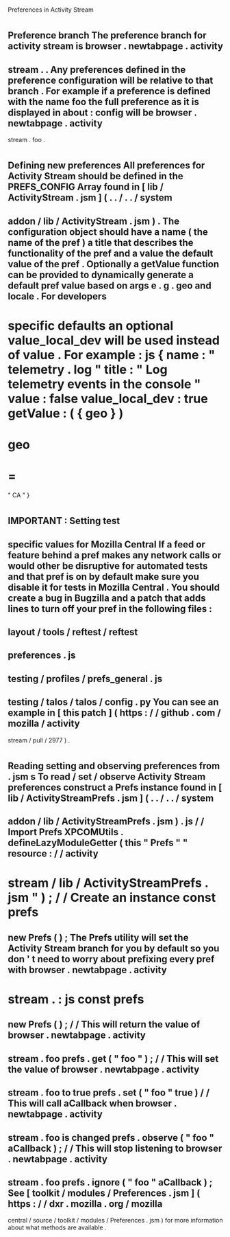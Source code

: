#
Preferences
in
Activity
Stream
#
#
Preference
branch
The
preference
branch
for
activity
stream
is
browser
.
newtabpage
.
activity
-
stream
.
.
Any
preferences
defined
in
the
preference
configuration
will
be
relative
to
that
branch
.
For
example
if
a
preference
is
defined
with
the
name
foo
the
full
preference
as
it
is
displayed
in
about
:
config
will
be
browser
.
newtabpage
.
activity
-
stream
.
foo
.
#
#
Defining
new
preferences
All
preferences
for
Activity
Stream
should
be
defined
in
the
PREFS_CONFIG
Array
found
in
[
lib
/
ActivityStream
.
jsm
]
(
.
.
/
.
.
/
system
-
addon
/
lib
/
ActivityStream
.
jsm
)
.
The
configuration
object
should
have
a
name
(
the
name
of
the
pref
)
a
title
that
describes
the
functionality
of
the
pref
and
a
value
the
default
value
of
the
pref
.
Optionally
a
getValue
function
can
be
provided
to
dynamically
generate
a
default
pref
value
based
on
args
e
.
g
.
geo
and
locale
.
For
developers
-
specific
defaults
an
optional
value_local_dev
will
be
used
instead
of
value
.
For
example
:
js
{
name
:
"
telemetry
.
log
"
title
:
"
Log
telemetry
events
in
the
console
"
value
:
false
value_local_dev
:
true
getValue
:
(
{
geo
}
)
=
>
geo
=
=
=
"
CA
"
}
#
#
#
IMPORTANT
:
Setting
test
-
specific
values
for
Mozilla
Central
If
a
feed
or
feature
behind
a
pref
makes
any
network
calls
or
would
other
be
disruptive
for
automated
tests
and
that
pref
is
on
by
default
make
sure
you
disable
it
for
tests
in
Mozilla
Central
.
You
should
create
a
bug
in
Bugzilla
and
a
patch
that
adds
lines
to
turn
off
your
pref
in
the
following
files
:
-
layout
/
tools
/
reftest
/
reftest
-
preferences
.
js
-
testing
/
profiles
/
prefs_general
.
js
-
testing
/
talos
/
talos
/
config
.
py
You
can
see
an
example
in
[
this
patch
]
(
https
:
/
/
github
.
com
/
mozilla
/
activity
-
stream
/
pull
/
2977
)
.
#
#
Reading
setting
and
observing
preferences
from
.
jsm
s
To
read
/
set
/
observe
Activity
Stream
preferences
construct
a
Prefs
instance
found
in
[
lib
/
ActivityStreamPrefs
.
jsm
]
(
.
.
/
.
.
/
system
-
addon
/
lib
/
ActivityStreamPrefs
.
jsm
)
.
js
/
/
Import
Prefs
XPCOMUtils
.
defineLazyModuleGetter
(
this
"
Prefs
"
"
resource
:
/
/
activity
-
stream
/
lib
/
ActivityStreamPrefs
.
jsm
"
)
;
/
/
Create
an
instance
const
prefs
=
new
Prefs
(
)
;
The
Prefs
utility
will
set
the
Activity
Stream
branch
for
you
by
default
so
you
don
'
t
need
to
worry
about
prefixing
every
pref
with
browser
.
newtabpage
.
activity
-
stream
.
:
js
const
prefs
=
new
Prefs
(
)
;
/
/
This
will
return
the
value
of
browser
.
newtabpage
.
activity
-
stream
.
foo
prefs
.
get
(
"
foo
"
)
;
/
/
This
will
set
the
value
of
browser
.
newtabpage
.
activity
-
stream
.
foo
to
true
prefs
.
set
(
"
foo
"
true
)
/
/
This
will
call
aCallback
when
browser
.
newtabpage
.
activity
-
stream
.
foo
is
changed
prefs
.
observe
(
"
foo
"
aCallback
)
;
/
/
This
will
stop
listening
to
browser
.
newtabpage
.
activity
-
stream
.
foo
prefs
.
ignore
(
"
foo
"
aCallback
)
;
See
[
toolkit
/
modules
/
Preferences
.
jsm
]
(
https
:
/
/
dxr
.
mozilla
.
org
/
mozilla
-
central
/
source
/
toolkit
/
modules
/
Preferences
.
jsm
)
for
more
information
about
what
methods
are
available
.
